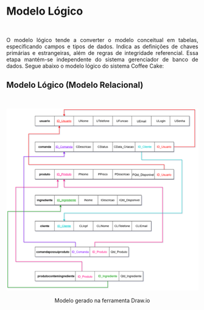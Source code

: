 #  Modelo Lógico

<br>

<p align="justify">O modelo lógico tende a converter o modelo conceitual em tabelas, especificando campos e tipos de dados. Indica as definições de chaves primárias e estrangeiras, além de regras de integridade referencial. Essa etapa mantém-se independente do sistema gerenciador de banco de dados. Segue abaixo o modelo lógico do sistema Coffee Cake:

<br>

## Modelo Lógico (Modelo Relacional)

<br>

<p align="center"> <img src="https://github.com/hisokarenn/Coffee_Cake_BD/blob/92bf8b26b3d0207a96afdfebb658c2ceb3936699/Projeto_de_Software_Simplificado/Imagens/ModeloRelacional.png" alt="" width="900" /></p>

<p align="center"> Modelo gerado na ferramenta Draw.io

<br>

